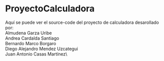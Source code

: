 # ProyectoCalculadora
Aquí se puede ver el source-code del proyecto de calculadora desarollado por:\
Almudena Garza Uribe\
Andrea Cardalda Santiago\
Bernardo Marco Borgaro\
Diego Alejandro Mendez Uzcategui\
Juan Antonio Casas Martínez\
